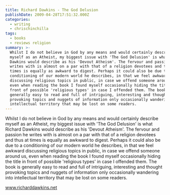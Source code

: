 ```yaml
---
title: Richard Dawkins - The God Delusion
publishDate: 2009-04-28T17:51:32.000Z
categories:
  - writing
  - chrischinchilla
tags:
  - books
  - reviews religion
summary: >-
  Whilst I do not believe in God by any means and would certainly describe
  myself as an Atheist, my biggest issue with 'The God Delusion' is what Richard
  Dawkins would describe as his 'Devout Atheism'. The fervour and passion he
  writes with is almost on a par with that of a religion devotees and thus at
  times is equally as awkward to digest. Perhaps it could also be due to a
  conditioning of our modern world he describes, in that we feel awkward
  discussing religious topics in public, in case we offend someone around us,
  even when reading the book I found myself occasionally hiding the title in
  front of possible 'religious types' in case I offended them. The book is
  generally easy to read and full of intriguing, interesting and thought
  provoking topics and nuggets of information only occasionally wandering into
  intellectual territory that may be lost on some readers.
---
```


Whilst I do not believe in God by any means and would certainly describe myself as an Atheist, my biggest issue with 'The God Delusion' is what Richard Dawkins would describe as his 'Devout Atheism'. The fervour and passion he writes with is almost on a par with that of a religion devotees and thus at times is equally as awkward to digest. Perhaps it could also be due to a conditioning of our modern world he describes, in that we feel awkward discussing religious topics in public, in case we offend someone around us, even when reading the book I found myself occasionally hiding the title in front of possible 'religious types' in case I offended them. The book is generally easy to read and full of intriguing, interesting and thought provoking topics and nuggets of information only occasionally wandering into intellectual territory that may be lost on some readers.

<a href=https://www.richarddawkins.net>www.richarddawkins.net</a>
